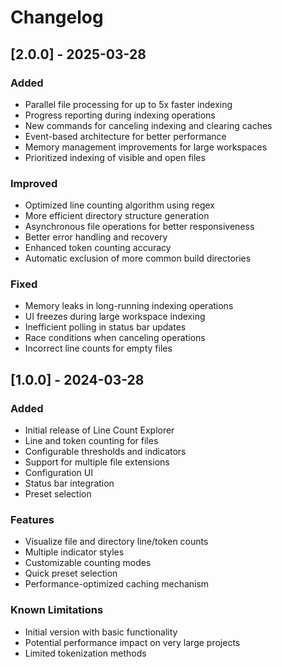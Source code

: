 # Changelog

## [2.0.0] - 2025-03-28
### Added
- Parallel file processing for up to 5x faster indexing
- Progress reporting during indexing operations
- New commands for canceling indexing and clearing caches
- Event-based architecture for better performance
- Memory management improvements for large workspaces
- Prioritized indexing of visible and open files

### Improved
- Optimized line counting algorithm using regex
- More efficient directory structure generation
- Asynchronous file operations for better responsiveness
- Better error handling and recovery
- Enhanced token counting accuracy
- Automatic exclusion of more common build directories

### Fixed
- Memory leaks in long-running indexing operations
- UI freezes during large workspace indexing
- Inefficient polling in status bar updates
- Race conditions when canceling operations
- Incorrect line counts for empty files

## [1.0.0] - 2024-03-28
### Added
- Initial release of Line Count Explorer
- Line and token counting for files
- Configurable thresholds and indicators
- Support for multiple file extensions
- Configuration UI
- Status bar integration
- Preset selection

### Features
- Visualize file and directory line/token counts
- Multiple indicator styles
- Customizable counting modes
- Quick preset selection
- Performance-optimized caching mechanism

### Known Limitations
- Initial version with basic functionality
- Potential performance impact on very large projects
- Limited tokenization methods